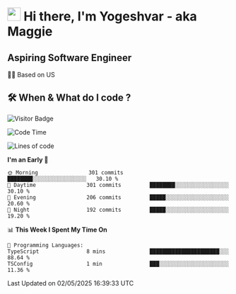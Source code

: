 <h1><img src="https://emojis.slackmojis.com/emojis/images/1531849430/4246/blob-sunglasses.gif?1531849430" width="30"/> Hi there, I'm Yogeshvar - aka Maggie</h1>

## Aspiring Software Engineer
🏂🏻  Based on US 

## 🛠 When & What do I code ?  

![Visitor Badge](https://visitor-badge.feriirawann.repl.co?username=yogeshvar&repo=yogeshvar&label=Visitors&style=plastic&color=%23457BFF&contentType=svg)

<!--START_SECTION:waka-->
![Code Time](http://img.shields.io/badge/Code%20Time-2%2C929%20hrs%2010%20mins-blue)

![Lines of code](https://img.shields.io/badge/From%20Hello%20World%20I%27ve%20Written-3.9%20million%20lines%20of%20code-blue)

**I'm an Early 🐤** 

```text
🌞 Morning                301 commits         ████████░░░░░░░░░░░░░░░░░   30.10 % 
🌆 Daytime                301 commits         ████████░░░░░░░░░░░░░░░░░   30.10 % 
🌃 Evening                206 commits         █████░░░░░░░░░░░░░░░░░░░░   20.60 % 
🌙 Night                  192 commits         █████░░░░░░░░░░░░░░░░░░░░   19.20 % 
```


📊 **This Week I Spent My Time On** 

```text
💬 Programming Languages: 
TypeScript               8 mins              ██████████████████████░░░   88.64 % 
TSConfig                 1 min               ███░░░░░░░░░░░░░░░░░░░░░░   11.36 % 
```


 Last Updated on 02/05/2025 16:39:33 UTC
<!--END_SECTION:waka-->
